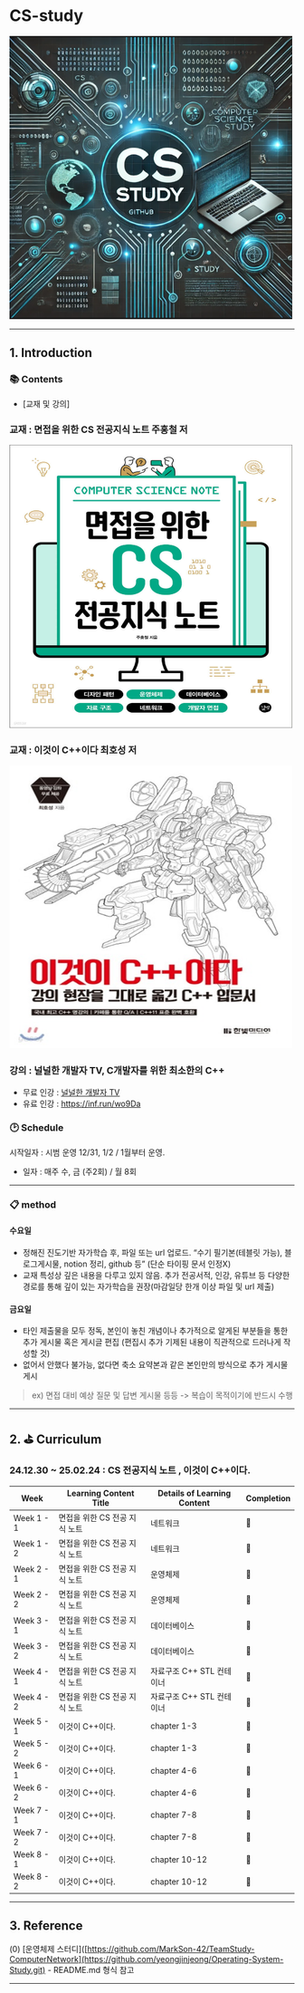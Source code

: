 # CS-study
<img src="./img/cs-study.png" alt="cs-study" width="500" height="500">



---

## 1. Introduction  


### 📚 Contents  


- [교재 및 강의] 
### 교재 : 면접을 위한 CS 전공지식 노트 주홍철 저 
<img src="./img/cs-study-book.jpg" alt="cs-study" width="500" height="500">

### 교재 : 이것이 C++이다 최호성 저
<img src="./img/thisiscpp.jpg" alt="cs-study" width="500" height="500">


### 강의 : 널널한 개발자 TV, C개발자를 위한 최소한의 C++
* 무료 인강 : [널널한 개발자 TV](https://www.youtube.com/watch?v=kq6b5zBkQ28&list=PLVsNizTWUw7EngGgS-7jWdgy5NgkIjHxz)
* 유료 인강 : https://inf.run/wo9Da






### 🕑 Schedule

시작일자 : 시범 운영 12/31, 1/2 / 1월부터 운영.

-  일자 : 매주 수, 금 (주2회) / 월 8회

---  

### 📋 method

#### 수요일
- 정해진 진도기반 자가학습 후, 파일 또는 url 업로드. “수기 필기본(테블릿 가능), 블로그게시물, notion 정리, github 등” (단순 타이핑 문서 인정X)
- 교재 특성상 깊은 내용을 다루고 있지 않음. 추가 전공서적, 인강, 유튜브 등 다양한 경로를 통해 깊이 있는 자가학습을 권장(마감일당 한개 이상 파일 및 url 제출)

#### 금요일
- 타인 제출물을 모두 정독, 본인이 놓친 개념이나 추가적으로 알게된 부분들을 통한 추가 게시물 혹은 게시글 편집 (편집시 추가 기제된 내용이 직관적으로 드러나게 작성할 것)
- 없어서 안했다 불가능, 없다면 축소 요약본과 같은 본인만의 방식으로 추가 게시물 게시
> ex) 면접 대비 예상 질문 및 답변 게시물 등등 -> 복습이 목적이기에 반드시 수행

------
## 2. ⛳ Curriculum 

### 24.12.30 ~ 25.02.24  : CS 전공지식 노트 , 이것이 C++이다.


| Week    | Learning Content Title        | Details of Learning Content                        | Completion   |
|---------|-------------------------------|----------------------------------------------------|--------------|
| Week 1 - 1| 면접을 위한 CS 전공  지식 노트  | 네트워크 | 📅           |
| Week 1 - 2 | 면접을 위한 CS 전공  지식 노트  | 네트워크 | 📅          |
| Week 2 - 1 | 면접을 위한 CS 전공  지식 노트  | 운영체제          | 📅           |
| Week 2 - 2  | 면접을 위한 CS 전공  지식 노트  | 운영체제 | 📅           |
| Week 3 - 1  | 면접을 위한 CS 전공  지식 노트  | 데이터베이스  | 📅         |
| Week 3 - 2  | 면접을 위한 CS 전공  지식 노트 |  데이터베이스 | 📅           |
| Week 4 - 1  | 면접을 위한 CS 전공  지식 노트| 자료구조 C++ STL 컨테이너   |    📅     | 
| Week 4 - 2  | 면접을 위한 CS 전공  지식 노트  | 자료구조 C++ STL 컨테이너 | 📅         |
| Week 5 - 1  | 이것이 C++이다. |  chapter 1-3  |    📅     | 
| Week 5 - 2  | 이것이 C++이다.  | chapter 1-3  | 📅         |
| Week 6 - 1  | 이것이 C++이다.  | chapter 4-6 | 📅         |
| Week 6 - 2  | 이것이 C++이다.  | chapter 4-6 | 📅         |
| Week 7 - 1 | 이것이 C++이다.  | chapter 7-8  | 📅         |
| Week 7 - 2 | 이것이 C++이다.  | chapter 7-8 | 📅         |
| Week 8 - 1 | 이것이 C++이다.  | chapter 10-12 | 📅         |
| Week 8 - 2  | 이것이 C++이다.  | chapter 10-12 | 📅         |

---



## 3. Reference  


(0) [운영체제 스터디]([https://github.com/MarkSon-42/TeamStudy-ComputerNetwork](https://github.com/yeongjinjeong/Operating-System-Study.git) - README.md 형식 참고


---






